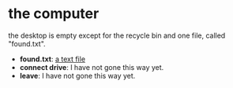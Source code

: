 # the computer

the desktop is empty except for the recycle bin and one file, called "found.txt".

- **found.txt**: [a text file](a-text-file-Ndymrr5.md)
- **connect drive**: I have not gone this way yet.
- **leave**: I have not gone this way yet.
